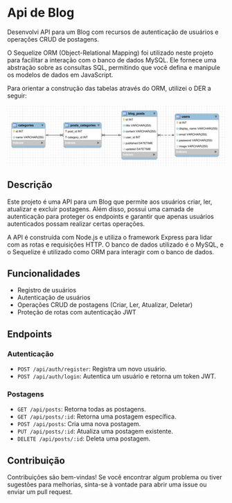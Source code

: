 # Api de Blog

Desenvolvi API para um Blog com recursos de autenticação de usuários e operações CRUD de postagens. 
 
 O Sequelize ORM (Object-Relational Mapping) foi utilizado neste projeto para facilitar a interação com o banco de dados MySQL. Ele fornece uma abstração sobre as consultas SQL, permitindo que você defina e manipule os modelos de dados em JavaScript. 

 Para orientar a construção das tabelas através do ORM, utilizei o DER a seguir: 

![logo](der.png)

## Descrição

Este projeto é uma API para um Blog que permite aos usuários criar, ler, atualizar e excluir postagens. Além disso, possui uma camada de autenticação para proteger os endpoints e garantir que apenas usuários autenticados possam realizar certas operações.

A API é construída com Node.js e utiliza o framework Express para lidar com as rotas e requisições HTTP. O banco de dados utilizado é o MySQL, e o Sequelize é utilizado como ORM para interagir com o banco de dados.

## Funcionalidades

- Registro de usuários
- Autenticação de usuários
- Operações CRUD de postagens (Criar, Ler, Atualizar, Deletar)
- Proteção de rotas com autenticação JWT

## Endpoints

### Autenticação

- `POST /api/auth/register`: Registra um novo usuário.
- `POST /api/auth/login`: Autentica um usuário e retorna um token JWT.

### Postagens

- `GET /api/posts`: Retorna todas as postagens.
- `GET /api/posts/:id`: Retorna uma postagem específica.
- `POST /api/posts`: Cria uma nova postagem.
- `PUT /api/posts/:id`: Atualiza uma postagem existente.
- `DELETE /api/posts/:id`: Deleta uma postagem.

## Contribuição

Contribuições são bem-vindas! Se você encontrar algum problema ou tiver sugestões para melhorias, sinta-se à vontade para abrir uma issue ou enviar um pull request.
